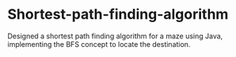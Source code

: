 # Shortest-path-finding-algorithm
Designed a shortest path finding algorithm for a maze using Java, implementing the BFS concept to locate the destination.
